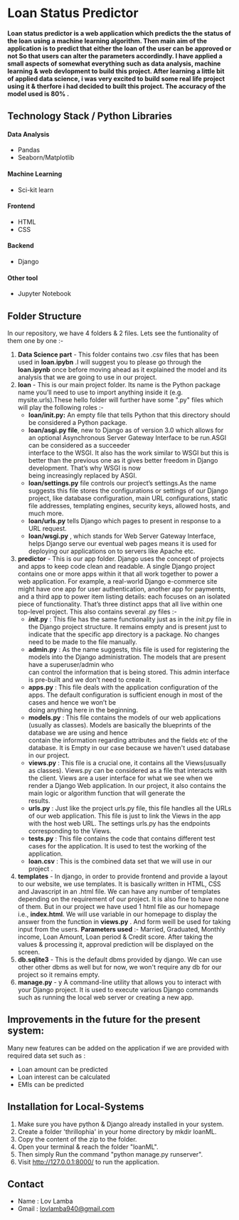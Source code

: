 # Loan Status Predictor
<h4>Loan status predictor is a web application which predicts the the status of the loan using a machine learning algorithm. Then main aim of the application is to predict that either the loan of the user can be approved or not So that users can alter the parameters accordindly. I have applied a small aspects of somewhat everything such as data analysis, machine learning & web devlopment to build this project. After learning a little bit of applied data science, i was very excited to build some real life project using it & therfore i had decided to built this project. The accuracy of the model used is 80% .</h4>

## Technology Stack / Python Libraries
#### Data Analysis
* Pandas
* Seaborn/Matplotlib
#### Machine Learning
* Sci-kit learn
#### Frontend
* HTML
* CSS
#### Backend
* Django
#### Other tool
* Jupyter Notebook

## Folder Structure
In our repository, we have 4 folders & 2 files. Lets see the funtionality of them one by one :-
1. **Data Science part** - This folder contains two .csv files that has been used in **loan.ipybn** .I will suggest you to please go through the **loan.ipynb** once before moving ahead as it explained the model and its analysis that we are going to use in our project.
2. **loan** - This is our main project folder. Its name is the Python package name you’ll need to use to import anything inside it (e.g. mysite.urls).These hello folder will further have some ".py" files which will play the following roles :-
    * **loan/__init__.py:** An empty file that tells Python that this directory should be considered a Python package.
    * **loan/asgi.py file**, new to Django as of version 3.0 which allows for an optional Asynchronous Server Gateway Interface to be run.ASGI can be considered as a succeeder   
    interface to the WSGI. It also has the work similar to WSGI but this is better than the previous one as it gives better freedom in Django development. That’s why WSGI is now   
    being increasingly replaced by ASGI.
    * **loan/settings.py** file controls our project’s settings.As the name suggests this file stores the configurations or settings of our Django project, like database 
    configuration, main URL configurations, static file addresses, templating engines, security keys, allowed hosts, and much more.
    * **loan/urls.py** tells Django which pages to present in response to a URL request.
    * **loan/wsgi.py** , which stands for Web Server Gateway Interface, helps Django serve our eventual web pages means it is used for deploying our applications on to servers       like Apache etc.
3. **predictor** - This is our app folder. Django uses the concept of projects and apps to keep code clean and readable. A single Django project contains one or more apps within it that all work together to power a web application. For example, a real-world Django e-commerce site might have one app for user authentication, another app for payments, and a third app to power item listing details: each focuses on an isolated piece of functionality. That’s three distinct apps that all live within one top-level project.
This also contains several .py files :-
    * **_init_.py** : This file has the same functionality just as in the _init_.py file in the Django project structure. It remains empty and is present just to indicate that     the specific app directory is a package. No changes need to be made to the file manually.
    * **admin.py** : As the name suggests, this file is used for registering the models into the Django administration. The models that are present have a superuser/admin who   
    can control the information that is being stored. This admin interface is pre-built and we don’t need to create it.
    * **apps.py** : This file deals with the application configuration of the apps. The default configuration is sufficient enough in most of the cases and hence we won’t be   
    doing anything here in the beginning.
    * **models.py** : This file contains the models of our web applications (usually as classes). Models are basically the blueprints of the database we are using and hence    
    contain the information regarding attributes and the fields etc of the database. It is Empty in our case because we haven't used database in our project.
    * **views.py** : This file is a crucial one, it contains all the Views(usually as classes). Views.py can be considered as a file that interacts with the client. Views are a     user interface for what we see when we render a Django Web application. In our project, it also contains the main logic or algorithm function that will generate the  
    results.
    * **urls.py** : Just like the project urls.py file, this file handles all the URLs of our web application. This file is just to link the Views in the app with the host web     URL. The settings urls.py has the endpoints corresponding to the Views.
    * **tests.py** : This file contains the code that contains different test cases for the application. It is used to test the working of the application.
    * **loan.csv** : This is the combined data set that we will use in our project .
4. **templates** - In django, in order to provide frontend and provide a layout to our website, we use templates. It is basically written in HTML, CSS and Javascript in an .html file. We can have any number of templates depending on the requirement of our project. It is also fine to have none of them. But in our project we have used 1 html file as our homepage i.e., **index.html**. We will use variable in our homepage to display the answer from the function in **views.py** . And form weill be used for taking input from the users. **Parameters used** :- Married, Graduated, Monthly income, Loan Amount, Loan period & Credit score. After taking the values & processing it, approval prediction will be displayed on the screen.
5. **db.sqlite3** - This is the default dbms provided by django. We can use other other dbms as well but for now, we won't require any db for our project so it remains empty.
6. **manage.py** - y A command-line utility that allows you to interact with your Django project. It is used to execute various Django commands such as running the local web server or creating a new app.

## Improvements in the future for the present system:
Many new features can be added on the application if we are provided with required data set such as :
* Loan amount can be predicted
* Loan interest can be calculated
* EMIs can be predicted

## Installation for Local-Systems
1. Make sure you have python & Django already installed in your system.
2. Create a folder 'thrillophia' in your home directory by mkdir loanML.
3. Copy the content of the zip to the folder.
4. Open your terminal & reach the folder "loanML".
5. Then simply Run the command "python manage.py runserver".
6. Visit http://127.0.0.1:8000/ to run the application.

## Contact
* Name : Lov Lamba
* Gmail : lovlamba940@gmail.com
